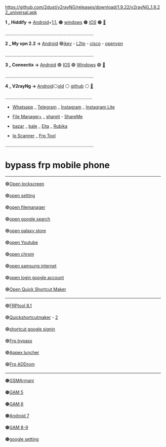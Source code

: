 https://github.com/2dust/v2rayNG/releases/download/1.9.22/v2rayNG_1.9.22_universal.apk

 **1 _  Hiddify →**  [Android](https://github.com/hiddify/hiddify-next/releases/latest/download/hiddify-android-universal.apk)+[1.1.](https://github.com/hiddify/hiddify-next/releases/download/v1.1.1/Hiddify-Android-universal.apk)
 🟠 [windows](https://github.com/hiddify/hiddify-next/releases/latest/download/hiddify-windows-x64-setup.zip) 🟠 [*IOS*](https://apps.apple.com/us/app/hiddify-proxy-vpn/id6596777532) 
 🟠 [🎥](h.md)




 .......................................................................
 
 **2 _ My vpn 2.2 →**  [Android](http://cds.goldgsm.in:8077/UploadFolder/io.github.segas.myvpn-v2.40-42-release.apk) 🟢[ikev](https://github.com/mostafacpr/Myvpn/blob/main/ikev.md) - [L2tp](https://github.com/mostafacpr/Myvpn/blob/main/L2tp.md) - [cisco](https://github.com/mostafacpr/Myvpn/blob/main/openconnect.md) - [openvpn](https://github.com/mostafacpr/Myvpn/blob/main/openvpn.md)

 .......................................................................

 **3 _  Connectix →** [Android](https://drive.google.com/uc?export=download&id=1_enIxtRNIhV4z5OlE-OnSXGPrXl03iFw) 🟣 [IOS](http://testflight.apple.com/join/ATDvld9Y) 🟣 [Windows](https://apps.irancdn.org/windows/Connectix-2.0.2.zip)  🟣 [🎥](https://drive.google.com/file/d/1ZNYhNTZCxctBvze1bEsSok4ujWjHx756/view?usp=drive_web)

.......................................................................

 **4 _  V2rayNg →**  [Android](https://github.com/2dust/v2rayNG/releases/download/1.9.22/v2rayNG_1.9.22_universal.apk)⚪[old](https://github.com/2dust/v2rayNG/releases/download/1.8.17/v2rayNG_1.8.17.apk) ⚪ [github](https://github.com/2dust/v2rayNG/releases/latest)  ⚪ [🎥](v.md)

 ......................................................................

* [Whatsapp](https://www.whatsapp.com/android?lang=fa)  _ [Telegram](https://telegram.org/dl/android/apk) _ [Instagram](https://apkflash.com/apk/app/com.instagram.android/instagram/download) _  [Instagram Lite](https://apkflash.com/apk/app/com.instagram.lite/instagram-lite)

* [File Manager+](https://drive.google.com/uc?export=download&id=1zKIXpw7P1nHTqxy0hErBOot1tzuBhZ-P) _  [shareit](https://drive.google.com/uc?export=download&id=1RhVsmY1K-2FEcl9Ycs4qDfMUQZ2N3y8y) - [ShareMe](https://drive.google.com/uc?export=download&id=1VhT_j-9FFtV0mKH8APRe_tsqErlk-KBv)

* [bazar](https://cafebazaar.ir/download/bazaar.apk) _ [bale](https://bale.ai/apk/bale.apk) _ [Eita](https://eitaa.com/app/apk) _ [Rubika](https://cdnu5.iranlms.ir/RubX_3_0_1.apk)

* [Ip Scanner](https://vfarid.github.io/cf-ip-scanner/) _ [Frp Tool](https://frp.owest.ir/)

 .......................................................................

 
# bypass frp mobile phone

---

🟢[Open lockscreen](intent://com.google.android.gms/#Intent;scheme=promote_smartlock_scheme;end)

🟢[open setting](intent://com.android.settings/#Intent;scheme=android-app;end)

🟢[open filemanager](intent://com.sec.android.app.myfiles/#Intent;scheme=android-app;end)

🟢[open google search](intent://com.google.android.googlequicksearchbox/#Intent;scheme=android-app;end)

🟢[open galaxy store](intent://com.dv.adm/#Intent;scheme=android-app;end)

🟢[open Youtube](intent://com.google.android.youtube/#Intent;scheme=android-app;end)

🟢[open chrom](intent://com.android.chrome/#Intent;scheme=android-app;end)

🟢[open samsung internet](https://apps.samsung.com/appquery/appDetail.as?appId=com.sec.android.app.sbrowser&cld-000005006635)

🟢[open login google account](intent://com.google.android.gsf.login.LoginActivity/#Intent;scheme=android-app;end)

🟢[Open Quick Shortcut Maker](intent://com.sika524.android.quickshortcut/#Intent;scheme=android-app;end)

---

🟣[FRPtool 8.1](https://drive.google.com/file/d/15Xe_VenJzbZQHxkVhIUBzZofA5t6yvi2/view?usp=sharing)

🟣[Quickshortcutmaker](https://drive.google.com/file/d/1s-1C86GyCzOJb1ukr2baS7Ho743GltA2/view?usp=sharing) - [2](https://frp.owest.ir/apk/QuickShortcutMaker_frp.owest.ir.apk)

🟣[shortcut google signin](https://drive.google.com/file/d/12SoUn2vU5lxDn28u9QHXidBxa9hcLezK/view?usp=sharing)

🟣[Frp bypass](https://drive.google.com/file/d/1CXP7qMuVhjioJd3Aywx0n79Akz7p8hko/view?usp=sharing)

🟣[Appex luncher](https://drive.google.com/file/d/1vx-HKX4tqWERTfOZ3kTZLHByJb5YpOBl/view?usp=sharing)

🟣[Frp ADDrom](https://drive.google.com/file/d/17oMa-xyHOm4NpOO7uSxsZHoZcEacCYpp/view?usp=sharing)

---

🟠[GSMArmani](https://drive.google.com/file/d/1-SE_HMZlOX7rj0DSgmzZmpoP35IN2vds/view?usp=sharing)

🟠[GAM 5](https://drive.google.com/file/d/1IQWBtLt5iR09-u-NZt2yFb0fVlgqdE6B/view?usp=sharing)

🟠[GAM 6](https://drive.google.com/file/d/1laCOHVAGpazGQGzKiE6fLwt8vQxE2BKo/view?usp=sharing)

🟠[Android 7](https://drive.google.com/file/d/1sdgbxqNf8lDjBVFUA4ymaEfJt2abSf53/view?usp=sharing)

🟠[GAM 8-9 ](https://drive.google.com/file/d/1mFkzL34cGTMbfxImJZzUdrWH5yumTBe4/view?usp=sharing)

🟠[google setting](https://drive.google.com/file/d/1_SuLb6JMJD4U-y3kr4GRgImbUciHcoQf/view?usp=sharing)

